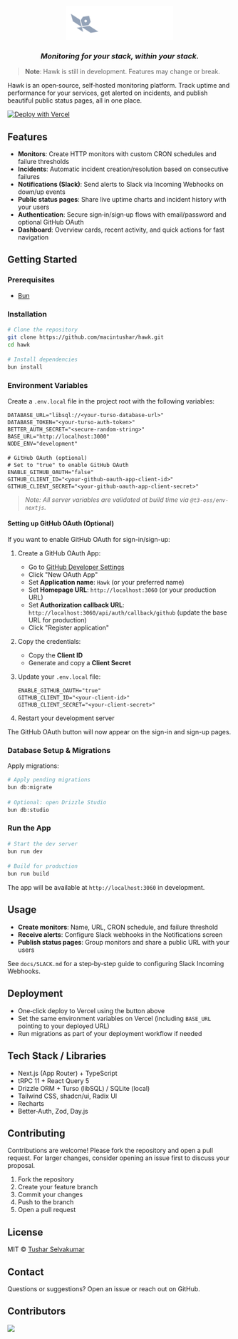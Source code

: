 <p align="center">
   <img src="./public/logo-full.svg" alt="Hawk" width="240" />
   <h3 align="center"><i>Monitoring for your stack, within your stack.</i></h3>
</p>

> **Note**: Hawk is still in development. Features may change or break.

Hawk is an open‑source, self‑hosted monitoring platform. Track uptime and performance for your services, get alerted on incidents, and publish beautiful public status pages, all in one place.

[![Deploy with Vercel](https://vercel.com/button)](https://vercel.com/new/clone?repository-url=https://github.com/macintushar/hawk)

## Features

- **Monitors**: Create HTTP monitors with custom CRON schedules and failure thresholds
- **Incidents**: Automatic incident creation/resolution based on consecutive failures
- **Notifications (Slack)**: Send alerts to Slack via Incoming Webhooks on down/up events
- **Public status pages**: Share live uptime charts and incident history with your users
- **Authentication**: Secure sign‑in/sign‑up flows with email/password and optional GitHub OAuth
- **Dashboard**: Overview cards, recent activity, and quick actions for fast navigation

## Getting Started

### Prerequisites

- [Bun](https://bun.sh)

### Installation

```bash
# Clone the repository
git clone https://github.com/macintushar/hawk.git
cd hawk

# Install dependencies
bun install
```

### Environment Variables

Create a `.env.local` file in the project root with the following variables:

```dotenv
DATABASE_URL="libsql://<your-turso-database-url>"
DATABASE_TOKEN="<your-turso-auth-token>"
BETTER_AUTH_SECRET="<secure-random-string>"
BASE_URL="http://localhost:3000"
NODE_ENV="development"

# GitHub OAuth (optional)
# Set to "true" to enable GitHub OAuth
ENABLE_GITHUB_OAUTH="false"
GITHUB_CLIENT_ID="<your-github-oauth-app-client-id>"
GITHUB_CLIENT_SECRET="<your-github-oauth-app-client-secret>"
```

> _Note: All server variables are validated at build time via `@t3-oss/env-nextjs`._

#### Setting up GitHub OAuth (Optional)

If you want to enable GitHub OAuth for sign-in/sign-up:

1. Create a GitHub OAuth App:
   - Go to [GitHub Developer Settings](https://github.com/settings/developers)
   - Click "New OAuth App"
   - Set **Application name**: `Hawk` (or your preferred name)
   - Set **Homepage URL**: `http://localhost:3060` (or your production URL)
   - Set **Authorization callback URL**: `http://localhost:3060/api/auth/callback/github` (update the base URL for production)
   - Click "Register application"

2. Copy the credentials:
   - Copy the **Client ID**
   - Generate and copy a **Client Secret**

3. Update your `.env.local` file:
   ```dotenv
   ENABLE_GITHUB_OAUTH="true"
   GITHUB_CLIENT_ID="<your-client-id>"
   GITHUB_CLIENT_SECRET="<your-client-secret>"
   ```

4. Restart your development server

The GitHub OAuth button will now appear on the sign-in and sign-up pages.

### Database Setup & Migrations

Apply migrations:

```bash
# Apply pending migrations
bun db:migrate

# Optional: open Drizzle Studio
bun db:studio
```

### Run the App

```bash
# Start the dev server
bun run dev

# Build for production
bun run build
```

The app will be available at `http://localhost:3060` in development.

## Usage

- **Create monitors**: Name, URL, CRON schedule, and failure threshold
- **Receive alerts**: Configure Slack webhooks in the Notifications screen
- **Publish status pages**: Group monitors and share a public URL with your users

See `docs/SLACK.md` for a step‑by‑step guide to configuring Slack Incoming Webhooks.

## Deployment

- One‑click deploy to Vercel using the button above
- Set the same environment variables on Vercel (including `BASE_URL` pointing to your deployed URL)
- Run migrations as part of your deployment workflow if needed

## Tech Stack / Libraries

- Next.js (App Router) + TypeScript
- tRPC 11 + React Query 5
- Drizzle ORM + Turso (libSQL) / SQLite (local)
- Tailwind CSS, shadcn/ui, Radix UI
- Recharts
- Better‑Auth, Zod, Day.js

## Contributing

Contributions are welcome! Please fork the repository and open a pull request. For larger changes, consider opening an issue first to discuss your proposal.

1. Fork the repository
2. Create your feature branch
3. Commit your changes
4. Push to the branch
5. Open a pull request

## License

MIT © [Tushar Selvakumar](https://github.com/macintushar)

## Contact

Questions or suggestions? Open an issue or reach out on GitHub.

## Contributors

<a href="https://github.com/macintushar/hawk/graphs/contributors">
  <img src="https://contrib.rocks/image?repo=macintushar/hawk" />
</a>
